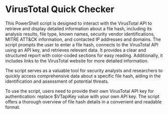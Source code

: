 # VirusTotal Quick Checker
This PowerShell script is designed to interact with the VirusTotal API to retrieve and display detailed information about a file hash, including its analysis results, file type, known names, security vendor identifications, MITRE ATT&CK information, and contacted IP addresses and domains. The script prompts the user to enter a file hash, connects to the VirusTotal API using an API key, and retrieves relevant data. It provides a clear and structured report with color-coded sections for easy reading. Additionally, it includes links to the VirusTotal website for more detailed information.

The script serves as a valuable tool for security analysts and researchers to quickly access comprehensive data about a specific file hash, aiding in the identification and assessment of potential threats.

To use the script, users need to provide their own VirusTotal API key for authentication: replace $VTapiKey value with your own API key. The script offers a thorough overview of file hash details in a convenient and readable format.
